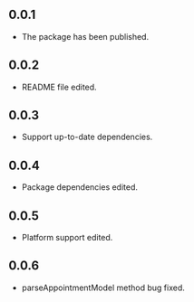 ## 0.0.1

* The package has been published.

## 0.0.2

* README file edited.

## 0.0.3

* Support up-to-date dependencies.

## 0.0.4

* Package dependencies edited.

## 0.0.5

* Platform support edited.

## 0.0.6

* parseAppointmentModel method bug fixed.